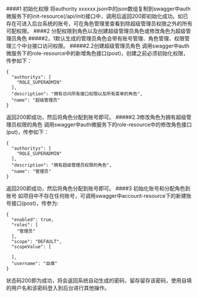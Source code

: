 ####1 初始化权限
将authority xxxxxx.json中的json数组复制到swagger中auth微服务下的init-resource(/api/init)接口中，调用后返回200即初始化成功。如已存在可进入后台系统的账号，可在角色管理里查看到除超级管理员权限之外的所有可配权限。
####2 分配权限到角色以及创建超级管理员角色或修改角色为超级管理员角色
#####2，1默认生成的管理员角色会带有账号管理、角色管理、权限管理三个中台接口访问权限。
#####2.2创建超级管理员角色
调用swagger中auth微服务下的role-resource中的新增角色接口(post)，创建之前必须初始化权限，传参如下：
```
{
  "authoritys": [
    "ROLE_SUPERADMIN"
  ],
  "description": "拥有访问所有接口权限以及所有菜单的角色",
  "name": "超级管理员"
}
```
返回200即成功，然后将角色分配到账号即可。
#####2.3修改角色为拥有超级管理员权限的角色
调用swagger中auth微服务下的role-resource中的修改角色接口(put)，传参如下：
```
{
  "authoritys": [
    "ROLE_SUPERADMIN"
  ],
  "description": "拥有超级管理员权限的角色",
  "name": "管理员"
}
```
返回200即成功，然后将角色分配到账号即可。
####3 初始化账号和分配角色到账号
如项目中不存在任何账号，可调用swagger中account-resource下的新建账号接口(post)，传参为:
```
{
  "enabled": true,
  "roles": [
    "管理员"
  ],
  "scope": "DEFAULT",
  "scopeValue": [
    
  ],
  "username": "自填"
}
```
状态码200即为成功，将会返回系统自动生成的密码，留存留存该密码，使用自填的用户名和该密码登入到后台进行其他操作。
